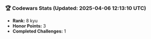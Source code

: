 ### 🏆 Codewars Stats (Updated: 2025-04-06 12:13:10 UTC)

- **Rank:** 8 kyu
- **Honor Points:** 3
- **Completed Challenges:** 1

